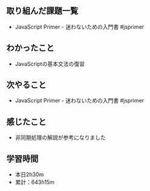 ## 取り組んだ課題一覧
- JavaScript Primer - 迷わないための入門書 #jsprimer
## わかったこと
- JavaScriptの基本文法の復習
## 次やること
- JavaScript Primer - 迷わないための入門書 #jsprimer
## 感じたこと
- 非同期処理の解説が参考になりました
## 学習時間
- 本日2h30m
- 累計：643h15m
